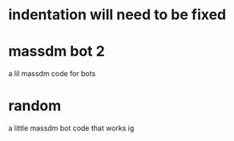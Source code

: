 # indentation will need to be fixed


# massdm bot 2
a lil massdm code for bots

# random
a little massdm bot code that works ig
